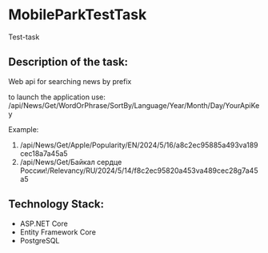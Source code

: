 #   MobileParkTestTask
Test-task
## Description of the task:
Web api for searching news by prefix

to launch the application use:
/api/News/Get/WordOrPhrase/SortBy/Language/Year/Month/Day/YourApiKey

Example:
1) /api/News/Get/Apple/Popularity/EN/2024/5/16/a8c2ec95885a493va189cec18a7a45a5
2) /api/News/Get/Байкал сердце России!/Relevancy/RU/2024/5/14/f8c2ec95820a453va489cec28g7a45a5
   
## Technology Stack:
* ASP.NET Core
* Entity Framework Core
* PostgreSQL
